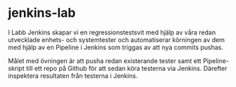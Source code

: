 # jenkins-lab

I Labb Jenkins skapar vi en regressionstestsvit med hjälp av våra redan utvecklade enhets- och systemtester och automatiserar körningen av dem med hjälp av en Pipeline i Jenkins som triggas av att nya commits pushas.

Målet med övningen är att pusha redan existerande tester samt ett Pipeline-skript till ett repo på Github för att sedan köra testerna via Jenkins. Därefter inspektera resultaten från testerna i Jenkins.
